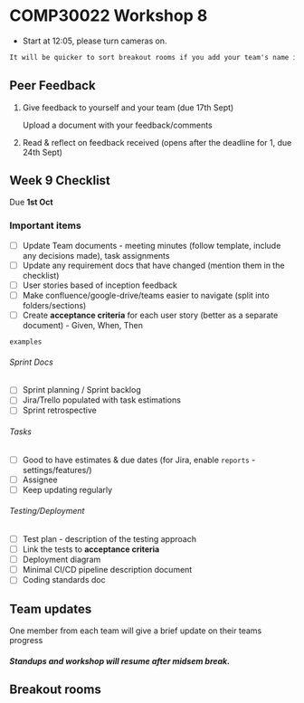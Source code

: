 # COMP30022 Workshop 8

- Start at 12:05, please turn cameras on.

```txt
It will be quicker to sort breakout rooms if you add your team's name infront of your zoom name.
```

## Peer Feedback

1. Give feedback to yourself and your team (due 17th Sept)

    Upload a document with your feedback/comments

2. Read & reflect on feedback received (opens after the deadline for 1, due 24th Sept)

## Week 9 Checklist

Due **1st Oct**

### Important items

- [ ] Update Team documents - meeting minutes (follow template, include any decisions made), task assignments
- [ ] Update any requirement docs that have changed (mention them in the checklist)
- [ ] User stories based of inception feedback
- [ ] Make confluence/google-drive/teams easier to navigate (split into folders/sections)
- [ ] Create **acceptance criteria** for each user story (better as a separate document) - Given, When, Then

`examples`

###### Sprint Docs

- [ ] Sprint planning / Sprint backlog
- [ ] Jira/Trello populated with task estimations
- [ ] Sprint retrospective

###### Tasks

- [ ] Good to have estimates & due dates (for Jira, enable `reports` - settings/features/)
- [ ] Assignee
- [ ] Keep updating regularly

###### Testing/Deployment

- [ ] Test plan - description of the testing approach
- [ ] Link the tests to **acceptance criteria**
- [ ] Deployment diagram
- [ ] Minimal CI/CD pipeline description document
- [ ] Coding standards doc

## Team updates

One member from each team will give a brief update on their teams progress

##### Standups and workshop will resume after midsem break.

## Breakout rooms
